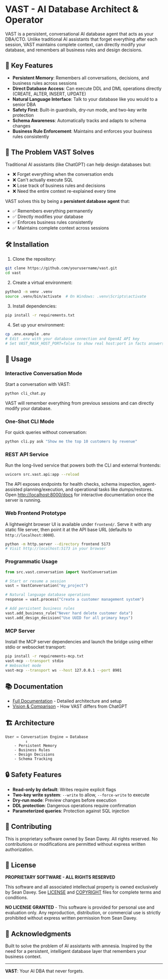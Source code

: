 # VAST - AI Database Architect & Operator

VAST is a persistent, conversational AI database agent that acts as your DBA/CTO. Unlike traditional AI assistants that forget everything after each session, VAST maintains complete context, can directly modify your database, and remembers all business rules and design decisions.

## 🚀 Key Features

- **Persistent Memory**: Remembers all conversations, decisions, and business rules across sessions
- **Direct Database Access**: Can execute DDL and DML operations directly (CREATE, ALTER, INSERT, UPDATE)
- **Natural Language Interface**: Talk to your database like you would to a senior DBA
- **Safety First**: Built-in guardrails, dry-run mode, and two-key write protection
- **Schema Awareness**: Automatically tracks and adapts to schema changes
- **Business Rule Enforcement**: Maintains and enforces your business rules consistently

## 🎯 The Problem VAST Solves

Traditional AI assistants (like ChatGPT) can help design databases but:
- ❌ Forget everything when the conversation ends
- ❌ Can't actually execute SQL
- ❌ Lose track of business rules and decisions
- ❌ Need the entire context re-explained every time

VAST solves this by being a **persistent database agent** that:
- ✅ Remembers everything permanently
- ✅ Directly modifies your database
- ✅ Enforces business rules consistently
- ✅ Maintains complete context across sessions

## 🛠️ Installation

1. Clone the repository:
```bash
git clone https://github.com/yourusername/vast.git
cd vast
```

2. Create a virtual environment:
```bash
python3 -m venv .venv
source .venv/bin/activate  # On Windows: .venv\Scripts\activate
```

3. Install dependencies:
```bash
pip install -r requirements.txt
```

4. Set up your environment:
```bash
cp .env.example .env
# Edit .env with your database connection and OpenAI API key
# Set VAST_MASK_HOST_PORT=false to show real host:port in facts answers
```

## 💬 Usage

### Interactive Conversation Mode

Start a conversation with VAST:

```bash
python cli_chat.py
```

VAST will remember everything from previous sessions and can directly modify your database.

### One-Shot CLI Mode

For quick queries without conversation:

```bash
python cli.py ask "Show me the top 10 customers by revenue"
```

### REST API Service

Run the long-lived service that powers both the CLI and external frontends:

```bash
uvicorn src.vast.api:app --reload
```

The API exposes endpoints for health checks, schema inspection, agent-assisted planning/execution, and operational tasks like dumps/restores. Open <http://localhost:8000/docs> for interactive documentation once the server is running.

### Web Frontend Prototype

A lightweight browser UI is available under `frontend/`. Serve it with any static file server, then point it at the API base URL (defaults to `http://localhost:8000`).

```bash
python -m http.server --directory frontend 5173
# Visit http://localhost:5173 in your browser
```

### Programmatic Usage

```python
from src.vast.conversation import VastConversation

# Start or resume a session
vast = VastConversation("my_project")

# Natural language database operations
response = vast.process("Create a customer management system")

# Add persistent business rules
vast.add_business_rule("Never hard delete customer data")
vast.add_design_decision("Use UUID for all primary keys")
```

### MCP Server

Install the MCP server dependencies and launch the bridge using either stdio or websocket transport:

```bash
pip install -r requirements-mcp.txt
vast-mcp --transport stdio
# Websocket mode
vast-mcp --transport ws --host 127.0.0.1 --port 8901
```

## 📚 Documentation

- [Full Documentation](VAST_README.md) - Detailed architecture and setup
- [Vision & Comparison](VAST_VISION_REALIZED.md) - How VAST differs from ChatGPT

## 🏗️ Architecture

```
User ↔️ Conversation Engine ↔️ Database
         ↓
    - Persistent Memory
    - Business Rules
    - Design Decisions
    - Schema Tracking
```

## 🔒 Safety Features

- **Read-only by default**: Writes require explicit flags
- **Two-key write system**: `--write` to allow, `--force-write` to execute
- **Dry-run mode**: Preview changes before execution
- **DDL protection**: Dangerous operations require confirmation
- **Parameterized queries**: Protection against SQL injection

## 🤝 Contributing

This is proprietary software owned by Sean Davey. All rights reserved. 
No contributions or modifications are permitted without express written authorization.

## 📄 License

**PROPRIETARY SOFTWARE - ALL RIGHTS RESERVED**

This software and all associated intellectual property is owned exclusively by Sean Davey. 
See [LICENSE](LICENSE) and [COPYRIGHT](COPYRIGHT) files for complete terms and conditions.

**NO LICENSE GRANTED** - This software is provided for personal use and evaluation only. 
Any reproduction, distribution, or commercial use is strictly prohibited without 
express written permission from Sean Davey.

## 🙏 Acknowledgments

Built to solve the problem of AI assistants with amnesia. Inspired by the need for a persistent, intelligent database layer that remembers your business context.

---

**VAST**: Your AI DBA that never forgets.
